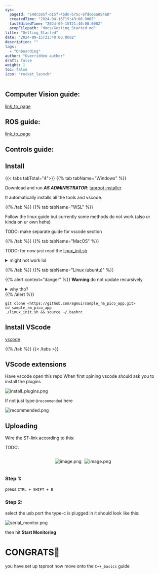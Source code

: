 ```yaml
---
sys:
  pageId: "54dc585f-d15f-45d0-b75c-8fdc66a854a8"
  createdTime: "2024-04-16T19:43:00.000Z"
  lastEditedTime: "2024-09-15T21:40:00.000Z"
  propFilepath: "docs/Getting_Started.md"
title: "Getting_Started"
date: "2024-09-15T21:40:00.000Z"
description: ""
tags:
  - "Onboarding"
author: "Overridden author"
draft: false
weight: 1
toc: false
icon: "rocket_launch"
---
```


## Computer Vision guide:

[link_to_page](86d45bc0-388b-4d26-8848-44f255f73d0e)

## ROS guide:

[link_to_page](3c76c1de-ec8f-46d6-8b0a-294005edc2d5)

## Controls guide:

## Install

{{< tabs tabTotal="4">}}
{{% tab tabName="Windows" %}}

Download and run _**AS ADMINISTRATOR**_: [taproot installer](https://github.com/Thornbots/TeachingFreshies/releases/tag/1.0)

It automatically installs all the tools and vscode.

{{% /tab %}}
{{% tab tabName="WSL" %}}

Follow the linux guide but currently some methods do not work (also ur kinda on ur own hehe)

TODO: make separate guide for vscode section

{{% /tab %}}
{{% tab tabName="MacOS" %}}

TODO: for now just read the [linux_init.sh](https://github.com/agmui/sample_rm_pico_app/blob/main/linux_init.sh)

<details>
<summary>might not work lol</summary>

`brew install libusb pkg-config`

Next install: [vscode](https://code.visualstudio.com/Download)

</details>

{{% /tab %}}
{{% tab tabName="Linux (ubuntu)" %}}

{{% alert context="danger" %}}
**Warning** do not update recursively
<details>
<summary>why tho?</summary>
There are some submodules that may go on for a while (like tinyusb) and I highly
recommend you don't need to get them.
If you want to see what submodules I update just look in `linux_init.sh`
</details>
{{% /alert %}}

```shell
git clone <https://github.com/agmui/sample_rm_pico_app.git>
cd sample_rm_pico_app
./linux_init.sh && source ~/.bashrc
```

## Install VScode

[vscode](https://code.visualstudio.com/Download)

{{% /tab %}}
{{< /tabs >}}

## VScode extensions

Have vscode open this repo
When first opining vscode should ask you to install the plugins

![install_plugins.png](https://prod-files-secure.s3.us-west-2.amazonaws.com/d518164a-d88e-44d1-a4ee-3adb3bd8bce0/89bd30f0-1825-4e77-867b-0a41ce370880/install_plugins.png?X-Amz-Algorithm=AWS4-HMAC-SHA256&X-Amz-Content-Sha256=UNSIGNED-PAYLOAD&X-Amz-Credential=ASIAZI2LB4666DI7UVUR%2F20250227%2Fus-west-2%2Fs3%2Faws4_request&X-Amz-Date=20250227T220723Z&X-Amz-Expires=3600&X-Amz-Security-Token=IQoJb3JpZ2luX2VjEEYaCXVzLXdlc3QtMiJGMEQCIDyNWDGomJAsUww436USwif4%2FbrARkyNz0HCOt%2B7Dce2AiBzVGjcFXzYW7K3ShKh6k%2FmH1CFhBUz%2BFPmmD8Vz3eTVyr%2FAwh%2FEAAaDDYzNzQyMzE4MzgwNSIM5nDNK0hP4E44UHv%2BKtwDOPnK1UDzU%2FF1AJ95YqwfBQsWCeFfD6Zo4aU16GePc0te8LqRTUQcqAxOSSqtO2XpjZoQOG29OEYHedrplGgiPKlGOLxR8dFzbypb%2FCV%2B4RPD7ZBx7MIKBxrwuY1JpdNx2rCFZyNmZrmH8gTsIpgP8zQjehTlwp2CkUmv%2BdTmZT7fC7HQ1DunS5VU2NvafPaY0cIu9E5Nr5NaVZ7Y%2B0PrMUGyvmoPq%2Fb6TGub4qv4I1gKuQZSTQlE200YxBMtochpS0glBRJJQMl%2Btj%2B%2BBQi3g7x4j6Y1KHr298CNQv1fXd45kuKfv5gBX4Mz7yG4oCXpY1svqXUnGPzKLG8FI1L7EBksxULIcK3K6EHJWMqbCoC0KPxzIsIw4SmaLVT2Q4Bp0J%2BFeDQ8cruOLvi%2BHf1p%2BW%2BRbU8sTjRukXqpWGlwhgkPhTuHjAdN8db2RznS3v96QLYtd680vBe6%2BIj2eqyB6Yq2gq63wGYoORQ1BLmlg6JNMmZfwL5s91Ihq6rf6Hm9cyK6oTrFVjSeT81CyB2w4ZROaG5hcTK4Qx9cTRHqhfP6DJUuRm1rPmkpKCnTyZMlvJ2425VwkePNFeaY%2B5y2g2jPuCIKAGQb8j4DR0bn0%2FA6mB5Vw7V6rr982cYw3buDvgY6pgFX0bco0BPQJo56Za%2BqRmSQzpJfeCuaarT24SUtIbIwF8DtYRVCGwHwd%2BPYqy7SgXa389t1bU%2BPPnGpbA9zUNds9ODhFJKxHSLTH24ntPG1fvtuIFEMNA5y%2FHY%2BtxiuABmev20oWTdjslzUyNm8uBNx485h1DwEIPBALYvdM8B1yppVAyQp3yqGPzpY%2B8AsO875LrF9BbIcUuskV%2BPdCnJ8LnABebei&X-Amz-Signature=eb95f47c2d1645b306d6abda95cb19b248352903c9986c89545657efe281c196&X-Amz-SignedHeaders=host&x-id=GetObject)

If not just type `@recommended` here  

![recommended.png](https://prod-files-secure.s3.us-west-2.amazonaws.com/d518164a-d88e-44d1-a4ee-3adb3bd8bce0/61e661e9-5d85-4dfc-be0d-8d2097a5e793/recommended.png?X-Amz-Algorithm=AWS4-HMAC-SHA256&X-Amz-Content-Sha256=UNSIGNED-PAYLOAD&X-Amz-Credential=ASIAZI2LB4666DI7UVUR%2F20250227%2Fus-west-2%2Fs3%2Faws4_request&X-Amz-Date=20250227T220723Z&X-Amz-Expires=3600&X-Amz-Security-Token=IQoJb3JpZ2luX2VjEEYaCXVzLXdlc3QtMiJGMEQCIDyNWDGomJAsUww436USwif4%2FbrARkyNz0HCOt%2B7Dce2AiBzVGjcFXzYW7K3ShKh6k%2FmH1CFhBUz%2BFPmmD8Vz3eTVyr%2FAwh%2FEAAaDDYzNzQyMzE4MzgwNSIM5nDNK0hP4E44UHv%2BKtwDOPnK1UDzU%2FF1AJ95YqwfBQsWCeFfD6Zo4aU16GePc0te8LqRTUQcqAxOSSqtO2XpjZoQOG29OEYHedrplGgiPKlGOLxR8dFzbypb%2FCV%2B4RPD7ZBx7MIKBxrwuY1JpdNx2rCFZyNmZrmH8gTsIpgP8zQjehTlwp2CkUmv%2BdTmZT7fC7HQ1DunS5VU2NvafPaY0cIu9E5Nr5NaVZ7Y%2B0PrMUGyvmoPq%2Fb6TGub4qv4I1gKuQZSTQlE200YxBMtochpS0glBRJJQMl%2Btj%2B%2BBQi3g7x4j6Y1KHr298CNQv1fXd45kuKfv5gBX4Mz7yG4oCXpY1svqXUnGPzKLG8FI1L7EBksxULIcK3K6EHJWMqbCoC0KPxzIsIw4SmaLVT2Q4Bp0J%2BFeDQ8cruOLvi%2BHf1p%2BW%2BRbU8sTjRukXqpWGlwhgkPhTuHjAdN8db2RznS3v96QLYtd680vBe6%2BIj2eqyB6Yq2gq63wGYoORQ1BLmlg6JNMmZfwL5s91Ihq6rf6Hm9cyK6oTrFVjSeT81CyB2w4ZROaG5hcTK4Qx9cTRHqhfP6DJUuRm1rPmkpKCnTyZMlvJ2425VwkePNFeaY%2B5y2g2jPuCIKAGQb8j4DR0bn0%2FA6mB5Vw7V6rr982cYw3buDvgY6pgFX0bco0BPQJo56Za%2BqRmSQzpJfeCuaarT24SUtIbIwF8DtYRVCGwHwd%2BPYqy7SgXa389t1bU%2BPPnGpbA9zUNds9ODhFJKxHSLTH24ntPG1fvtuIFEMNA5y%2FHY%2BtxiuABmev20oWTdjslzUyNm8uBNx485h1DwEIPBALYvdM8B1yppVAyQp3yqGPzpY%2B8AsO875LrF9BbIcUuskV%2BPdCnJ8LnABebei&X-Amz-Signature=3e8ce1fcdb24c2b3e2194a17a763ff6e96e26726655287a4e0712b79beabd241&X-Amz-SignedHeaders=host&x-id=GetObject)

## Uploading

Wire the ST-link according to this:

TODO:

<div style="display: flex;flex-direction: row; column-gap:10px; max-width: 630px;justify-content: center;">
<div>

![image.png](https://prod-files-secure.s3.us-west-2.amazonaws.com/d518164a-d88e-44d1-a4ee-3adb3bd8bce0/210ecb78-1116-4d7b-b9b7-2292f66fa2c2/image.png?X-Amz-Algorithm=AWS4-HMAC-SHA256&X-Amz-Content-Sha256=UNSIGNED-PAYLOAD&X-Amz-Credential=ASIAZI2LB466XHH7ZNTD%2F20250227%2Fus-west-2%2Fs3%2Faws4_request&X-Amz-Date=20250227T220726Z&X-Amz-Expires=3600&X-Amz-Security-Token=IQoJb3JpZ2luX2VjEEYaCXVzLXdlc3QtMiJIMEYCIQDxyR6c23XTcjceeC%2FEw7c3JZ7wqJccW9WfkGbJY%2F6eSAIhAOphfNninkC7%2FUdGl1TdcRqXgJTE968gUOVj7E9pcSbgKv8DCH8QABoMNjM3NDIzMTgzODA1IgwS3FSg7qPbMbc2pgsq3AMn8Trs%2Fe6YTv3w0eTbVDDyQ%2FGaqDWJ8UBdScjLXtcI216VFW%2BfjQ8Q1MG014THHgqrGaWV2toW1nnR4t2dse1Z8MD0ZmYYLoVhSfz2PPayUL2WrCVyepiDg5uWjNCZO5ssXHrqm8IUGHmV25KFNvrKF8Xc50mDHLSHUl5QT0LMEeAR5RDwcpZSbVSx0XUj2paNZFxr%2FzjTRpOSErhpaHc%2B1U%2FRTLOq7UfmPT002xMikhRMaAsEekMFTID30iphelSsCXQ0IGYkyVdnAyG%2FLxq8%2B%2FEhYJcR%2BMwok%2FIw8qRR%2Fl7pr1L0jESymbe7UaKfjInNwROjH50o5d5Aj%2Bn36KnvEM79GU9%2Bk494be6GwB%2Fhq2yDnf65WWMO52t649fFK0XxwtPNzZ4FeIw2AHF%2FARg0hDtekbFcDAcOaOv5s4%2F2YDZ9ZG6ciBOYiau0VFK9ieJ3TIEDociN786YZ8PuxKLpF7%2FE%2BJrd78oTd%2FY9bSlPlquWVXiEJ%2F3IiZr9wjzeMzHeuFDvA%2FxcvvRtH0w13YltXKpd%2F4mn%2B5ped3AAIh3GFFC%2BUJB%2FG%2BKVkf9JlqIjIkXrXDmZ5i7GoOp9IcqYK%2FeUGkibUe1XxF6OEGop%2FWezbaIBfwrPRGwrfuqoEzDHu4O%2BBjqkAaZSov4lO11eK4wZT0AoaTCXjzAoIsh0BToEcdcMLd4lUArTs%2FzcUqahSTKLkjmk24SukHZSZDYHgt8kZ8uzcrncKWLR4kPiVrW5RUsilWXA8ZLsr34CFe5q7yqIAGLnFhGrAD%2FlaYVmwfiLlmlFiJEAAnM%2BLI5Vcsa7voy%2FuhBapbxJE4%2FTjwuiPmXYlE3QHnHf7hKGrwLJyAusPABYe3NxJ50r&X-Amz-Signature=af4754dd17148bbd73311b4b50a2a742e90138d11ca8c056934a5ec4c9e19541&X-Amz-SignedHeaders=host&x-id=GetObject)

</div>
<div>

![image.png](https://prod-files-secure.s3.us-west-2.amazonaws.com/d518164a-d88e-44d1-a4ee-3adb3bd8bce0/33a0fd0f-8ca6-4a86-8e09-26e95ded1fff/image.png?X-Amz-Algorithm=AWS4-HMAC-SHA256&X-Amz-Content-Sha256=UNSIGNED-PAYLOAD&X-Amz-Credential=ASIAZI2LB4667DXM5IYW%2F20250227%2Fus-west-2%2Fs3%2Faws4_request&X-Amz-Date=20250227T220726Z&X-Amz-Expires=3600&X-Amz-Security-Token=IQoJb3JpZ2luX2VjEEYaCXVzLXdlc3QtMiJIMEYCIQCd7GCpDmEYknCxjf4ZZXgdF6zPZeYbdckJMliqQtDcWwIhALfU6Wy4btQJZCBeoRx8l8APBcbjAY%2BN2g59JWxaqnHAKv8DCH8QABoMNjM3NDIzMTgzODA1IgzMcazGc8t9KLqPDVYq3AOx6OqfiWbWzdZ3iEDz1LYCeQqS2r9bNh4EaT6kGIV1cqD1hgnakK5v6qwz3mSEoZt8kxpWXIMq43WCcwMT4kghI9ukqqgM2vKm6SF0JnUpWWVjJRDfiKMBmLjroGmYhQjDjjRdGtON%2Fv5TmFM%2Fl2q1ld7sumQ9fkp5JZz%2Fcf4V3LD0YRDPnRkUkFFClymagxUgTnGOVHx4P7dqAkyq2j5Ppwyj4SGax6EojYXPf7xSe3PXGUfnm1VhysnwTxOoVoZ988ZgV8zBPCGjo3fvNCKNKNdKxiucqTPw01s%2Fw2oHtrK4Qirbx4vQG4vLEOo8mdgu6x%2FB2aAaj7zLDxMAuWP8A8XI%2FYkZTQFhxfEmNpvspSmYITctK0zDTdcLhFvmbTNm1TqiKzojiDl6dur%2FXQF5NaPbO7pHpLJJsLWwQenL8Ehz7GjXhoARM5Gr%2B56uCLOE6NOa5TneTSEFYRf4FW8Gq0aRPYJPKg%2B4kVRo01hjY6XKvcQ6Bh6vj0hcu3urmK6YQT4GciR4D13rTsIXHftgoBpfYkG%2FmLVtZF2lpqyS7CIjw82gKJfc7TXeo61Romz%2BYCCKXBnhMdkwVTmQHsYnIwYRvGuA4OQFzf%2BGd%2F9SrYyX4Rs2CPQ24YdrvzCPvIO%2BBjqkAbvpNF%2Fg0ch8HAAbEW7qt33WrGnTYaKqZbNXj92EuHkXH9wHQkd18m7nLa3zVvU43bquQGUkCA5Animyfkas%2FwE7%2FR8FRiENwXk%2B8PAiXL2iEnu9KukkVnw%2FH6fqG66dkwRWAb6jA82ap6yfjYNqIrJLyFv%2B4YRCm%2F3wXr1FtWMe4IowWi7K5HKeXvpLSVXRaI1Rw6%2Fn4gBWqLUwYlAgE1dLOuUa&X-Amz-Signature=b408fd4b6b5aa434c8f2ad6c0d1065962c6be7ff429f1947c6f4f91687697395&X-Amz-SignedHeaders=host&x-id=GetObject)

</div>
</div>

### Step 1:

press `CTRL + SHIFT + B`

### Step 2:

select the usb port the type-c is plugged in it should look like this:

![serial_monitor.png](https://prod-files-secure.s3.us-west-2.amazonaws.com/d518164a-d88e-44d1-a4ee-3adb3bd8bce0/f03f4774-05d4-4393-b6a0-d5efb6d315ab/serial_monitor.png?X-Amz-Algorithm=AWS4-HMAC-SHA256&X-Amz-Content-Sha256=UNSIGNED-PAYLOAD&X-Amz-Credential=ASIAZI2LB4666DI7UVUR%2F20250227%2Fus-west-2%2Fs3%2Faws4_request&X-Amz-Date=20250227T220723Z&X-Amz-Expires=3600&X-Amz-Security-Token=IQoJb3JpZ2luX2VjEEYaCXVzLXdlc3QtMiJGMEQCIDyNWDGomJAsUww436USwif4%2FbrARkyNz0HCOt%2B7Dce2AiBzVGjcFXzYW7K3ShKh6k%2FmH1CFhBUz%2BFPmmD8Vz3eTVyr%2FAwh%2FEAAaDDYzNzQyMzE4MzgwNSIM5nDNK0hP4E44UHv%2BKtwDOPnK1UDzU%2FF1AJ95YqwfBQsWCeFfD6Zo4aU16GePc0te8LqRTUQcqAxOSSqtO2XpjZoQOG29OEYHedrplGgiPKlGOLxR8dFzbypb%2FCV%2B4RPD7ZBx7MIKBxrwuY1JpdNx2rCFZyNmZrmH8gTsIpgP8zQjehTlwp2CkUmv%2BdTmZT7fC7HQ1DunS5VU2NvafPaY0cIu9E5Nr5NaVZ7Y%2B0PrMUGyvmoPq%2Fb6TGub4qv4I1gKuQZSTQlE200YxBMtochpS0glBRJJQMl%2Btj%2B%2BBQi3g7x4j6Y1KHr298CNQv1fXd45kuKfv5gBX4Mz7yG4oCXpY1svqXUnGPzKLG8FI1L7EBksxULIcK3K6EHJWMqbCoC0KPxzIsIw4SmaLVT2Q4Bp0J%2BFeDQ8cruOLvi%2BHf1p%2BW%2BRbU8sTjRukXqpWGlwhgkPhTuHjAdN8db2RznS3v96QLYtd680vBe6%2BIj2eqyB6Yq2gq63wGYoORQ1BLmlg6JNMmZfwL5s91Ihq6rf6Hm9cyK6oTrFVjSeT81CyB2w4ZROaG5hcTK4Qx9cTRHqhfP6DJUuRm1rPmkpKCnTyZMlvJ2425VwkePNFeaY%2B5y2g2jPuCIKAGQb8j4DR0bn0%2FA6mB5Vw7V6rr982cYw3buDvgY6pgFX0bco0BPQJo56Za%2BqRmSQzpJfeCuaarT24SUtIbIwF8DtYRVCGwHwd%2BPYqy7SgXa389t1bU%2BPPnGpbA9zUNds9ODhFJKxHSLTH24ntPG1fvtuIFEMNA5y%2FHY%2BtxiuABmev20oWTdjslzUyNm8uBNx485h1DwEIPBALYvdM8B1yppVAyQp3yqGPzpY%2B8AsO875LrF9BbIcUuskV%2BPdCnJ8LnABebei&X-Amz-Signature=13217b269270d3b1ac5c8e6aa6cbc5ae2da1690a753c39290c9b7203596e262b&X-Amz-SignedHeaders=host&x-id=GetObject)

then hit **Start Monitoring**

# CONGRATS🎉

you have set up taproot now move onto the `C++_basics` guide
